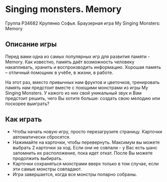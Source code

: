 # Singing monsters. Memory
Группа Р34682 Крупянко Софья. Браузерная игра My Singing Monsters: Memory

<h2>Описание игры</h2>
<p>Перед вами одна из самых популярных игр для развития памяти - Memory. Как известно, память даёт возможность человеку накапливать, хранить и воспроизводить информацию. Хорошая память – отличный помощник в учёбе, в жизни, в работе.</p>
<p>На этот раз, вместо привычных нам фруктов и цветочков, тренировать память нам предстоит вместе с поющими монстрами из игры My Singing Monsters. У кажого из них свой уникальный звук и Вам предстоит решить, чего Вы хотите больше: создать свою мелодию или поскорее выиграть?</p>

<h2>Как играть</h2>
<ul>
<li>Чтобы начать новую игру, просто перезагрузите страницу. Карточки автоматически сбросятся.</li>
<li>Нажимайте на карточки, чтобы перевернуть. Максимум вы можете выбрать 2 карточки за ход. Если они не совпали - у Вас есть шанс запомнить их расположение, пока идет откат. После Вы можете продолжить выбирать.</li>
<li>Карточки сохраняться монстрами вверх только в том случае, если эти самые монстры совпадают.</li>
<li>Игра завершается, когда все монстры попарно собраны.</li>
</ul>
